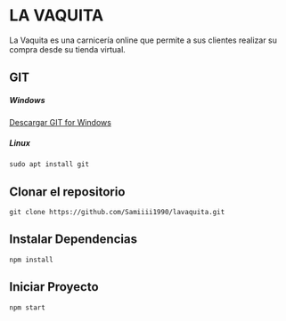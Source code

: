 # LA VAQUITA

La Vaquita es una carnicería online que permite a sus clientes realizar su compra desde su tienda virtual.

## GIT

##### Windows
[Descargar GIT for Windows](https://github.com/git-for-windows/git/releases/download/v2.30.1.windows.1/Git-2.30.1-64-bit.exe)

##### Linux
```
sudo apt install git
```

## Clonar el repositorio

```
git clone https://github.com/Samiiii1990/lavaquita.git

```

## Instalar Dependencias

```
npm install

```

## Iniciar Proyecto

```
npm start

```


